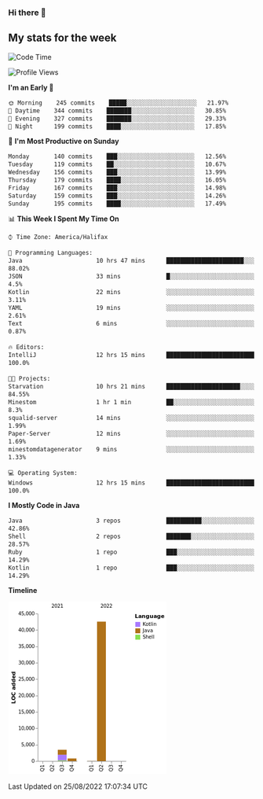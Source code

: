 ### Hi there 👋

## My stats for the week
<!--START_SECTION:waka-->
![Code Time](http://img.shields.io/badge/Code%20Time-390%20hrs%2055%20mins-blue)

![Profile Views](http://img.shields.io/badge/Profile%20Views-0-blue)

**I'm an Early 🐤** 

```text
🌞 Morning    245 commits    █████░░░░░░░░░░░░░░░░░░░░   21.97% 
🌆 Daytime    344 commits    ███████░░░░░░░░░░░░░░░░░░   30.85% 
🌃 Evening    327 commits    ███████░░░░░░░░░░░░░░░░░░   29.33% 
🌙 Night      199 commits    ████░░░░░░░░░░░░░░░░░░░░░   17.85%

```
📅 **I'm Most Productive on Sunday** 

```text
Monday       140 commits    ███░░░░░░░░░░░░░░░░░░░░░░   12.56% 
Tuesday      119 commits    ██░░░░░░░░░░░░░░░░░░░░░░░   10.67% 
Wednesday    156 commits    ███░░░░░░░░░░░░░░░░░░░░░░   13.99% 
Thursday     179 commits    ████░░░░░░░░░░░░░░░░░░░░░   16.05% 
Friday       167 commits    ███░░░░░░░░░░░░░░░░░░░░░░   14.98% 
Saturday     159 commits    ███░░░░░░░░░░░░░░░░░░░░░░   14.26% 
Sunday       195 commits    ████░░░░░░░░░░░░░░░░░░░░░   17.49%

```


📊 **This Week I Spent My Time On** 

```text
⌚︎ Time Zone: America/Halifax

💬 Programming Languages: 
Java                     10 hrs 47 mins      ██████████████████████░░░   88.02% 
JSON                     33 mins             █░░░░░░░░░░░░░░░░░░░░░░░░   4.5% 
Kotlin                   22 mins             ░░░░░░░░░░░░░░░░░░░░░░░░░   3.11% 
YAML                     19 mins             ░░░░░░░░░░░░░░░░░░░░░░░░░   2.61% 
Text                     6 mins              ░░░░░░░░░░░░░░░░░░░░░░░░░   0.87%

🔥 Editors: 
IntelliJ                 12 hrs 15 mins      █████████████████████████   100.0%

🐱‍💻 Projects: 
Starvation               10 hrs 21 mins      █████████████████████░░░░   84.55% 
Minestom                 1 hr 1 min          ██░░░░░░░░░░░░░░░░░░░░░░░   8.3% 
squalid-server           14 mins             ░░░░░░░░░░░░░░░░░░░░░░░░░   1.99% 
Paper-Server             12 mins             ░░░░░░░░░░░░░░░░░░░░░░░░░   1.69% 
minestomdatagenerator    9 mins              ░░░░░░░░░░░░░░░░░░░░░░░░░   1.33%

💻 Operating System: 
Windows                  12 hrs 15 mins      █████████████████████████   100.0%

```

**I Mostly Code in Java** 

```text
Java                     3 repos             ██████████░░░░░░░░░░░░░░░   42.86% 
Shell                    2 repos             ███████░░░░░░░░░░░░░░░░░░   28.57% 
Ruby                     1 repo              ███░░░░░░░░░░░░░░░░░░░░░░   14.29% 
Kotlin                   1 repo              ███░░░░░░░░░░░░░░░░░░░░░░   14.29%

```


**Timeline**

![Chart not found](https://raw.githubusercontent.com/lyndseyy/lyndseyy/main/charts/bar_graph.png) 


 Last Updated on 25/08/2022 17:07:34 UTC
<!--END_SECTION:waka-->